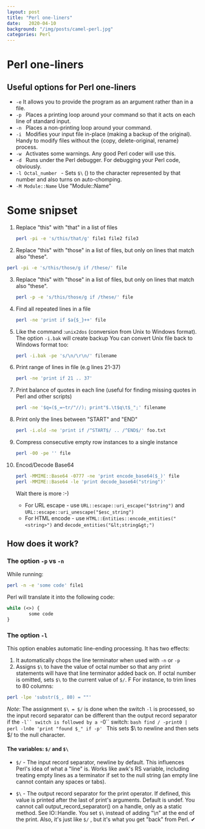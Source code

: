 ```yaml
---   
layout: post
title: "Perl one-liners"
date:   2020-04-10
background: "/img/posts/camel-perl.jpg"
categories: Perl
---  
```

# Perl one-liners

## Useful options for Perl one-liners
* ```-e```  It allows you to provide the program as an argument rather than in a file.
* ```-p ``` Places a printing loop around your command so that it acts on each line of standard input.
* ```-n ``` Places a non-printing loop around your command.
* ```-i ``` Modifies your input file in-place (making a backup of the original). Handy to modify files without the {copy, delete-original, rename} process.
* ```-w ``` Activates some warnings. Any good Perl coder will use this.
* ```-d ``` Runs under the Perl debugger. For debugging your Perl code, obviously.
* ```-l Octal_number ``` - Sets ```$\``` () to the character represented by that number and also turns on auto-chomping.
* ```-M Module::Name``` Use "Module::Name"



# Some snipset
1. Replace "this" with "that" in a list of files
   ```bash
   perl -pi -e 's/this/that/g' file1 file2 file3
   ```

2. Replace "this" with "those" in a list of files, but only on lines that match also "these".
```bash
perl -pi -e 's/this/those/g if /these/' file
```

3. Replace "this" with "those" in a list of files, but only on lines that match also "these".
   ```bash
   perl -p -e 's/this/those/g if /these/' file
   ```

4. Find all repeated lines in a file
   ```bash
   perl -ne 'print if $a{$_}++' file
   ```

5. Like the command :```unix2dos``` (conversion from Unix to Windows format). 
   The option ```-i.bak``` will create backup 
   You can convert Unix file back to Windows format too:
   ```bash
   perl -i.bak -pe 's/\n/\r\n/' filename 
   ```
   
6. Print range of lines in file (e.g lines 21-37)
   ```bash
   perl -ne 'print if 21 .. 37'
   ```

8. Print balance of quotes in each line (useful for finding missing quotes in Perl and other scripts)
   ```bash
   perl -ne '$q=($_=~tr/"//); print"$.\t$q\t$_";' filename
   ```
9. Print only the lines between "START" and "END"
   ```bash
   perl -i.old -ne 'print if /^START$/ .. /^END$/' foo.txt 
   ```
10. Compress consecutive empty row instances to a single instance
    ```bash
    perl -00 -pe '' file
    ```
11. Encod/Decode Base64
    ```bash
    perl -MMIME::Base64 -0777 -ne 'print encode_base64($_)' file
    perl -MMIME::Base64 -le 'print decode_base64("string")'
    ```
    Wait there is more :-)
    - For URL escape - use ```URL::escape::uri_escape("$string")``` and ```URL::escape::uri_unescape("$esc_string")```
    - For HTML encode - use ```HTML::Entities::encode_entities("<string>")``` and ```decode_entities("&lt;string&gt;")```


## How does it work?
### The option ```-p``` vs ```-n```
While running:
```bash
perl -n -e 'some code' file1
```
Perl will translate it into the following code:
```perl
while (<>) {
        some code
}
```


### The option ```-l```
This option enables automatic line-ending processing.
It has two effects:
1. It automatically chops the line terminator when used with ```-n``` or ```-p```
2. Assigns ```$\``` to have the value of octal number so that any print statements will have that line terminator added back on.
   If octal number is omitted, sets ```$\``` to the current value of ```$/```. F
For instance, to trim lines to 80 columns:
```bash
perl -lpe 'substr($_, 80) = ""'
```
*Note*: The assignment ```$\ = $/``` is done when the switch ```-l``` is processed,
        so the input record separator can be different than the output record separator if the ```-l`` switch is followed by a ```-0`` switch:
        ```bash
        find / -print0 | perl -ln0e 'print "found $_" if -p'
        ```
        This sets $\ to newline and then sets $/ to the null character.

#### The variables: ```$/``` and  ```$\```
*  ```$/``` - The input record separator, newline by default. This influences Perl's idea of what a "line" is.
Works like awk's RS variable, including treating empty lines as a terminator if set to the null string (an empty line cannot contain any spaces or tabs).

* ```$\``` - The output record separator for the print operator. If defined, this value is printed after the last of print's arguments. Default is undef.
You cannot call output_record_separator() on a handle, only as a static method. See IO::Handle.
You set ```$\``` instead of adding "\n" at the end of the print. Also, it's just like ```$/``` , but it's what you get "back" from Perl.                                                                                                                                                                                                           ✔
